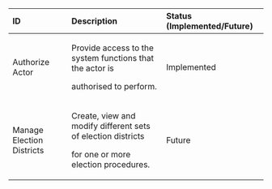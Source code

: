 ﻿|**ID**|**Description**|**Status (Implemented/Future)**|
| :- | :- | :- |
|Authorize Actor|<p>Provide access to the system functions that the actor is </p><p>authorised to perform.</p>|Implemented|
|Manage Election Districts|<p>Create, view and modify different sets of election districts </p><p>for one or more election procedures.</p>|Future|

